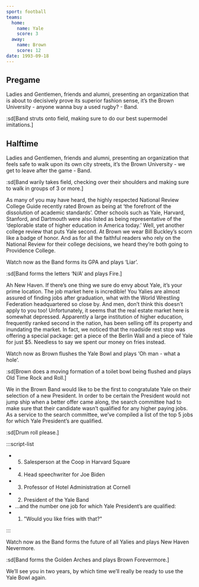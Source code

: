 ```yaml
---
sport: football
teams:
  home:
    name: Yale
    score: 3
  away:
    name: Brown
    score: 12
date: 1993-09-18
---
```


## Pregame

Ladies and Gentlemen, friends and alumni, presenting an organization that is about to decisively prove its superior fashion sense, it’s the Brown University - anyone wanna buy a used rugby? - Band.

:sd[Band struts onto field, making sure to do our best supermodel imitations.]

## Halftime

Ladies and Gentlemen, friends and alumni, presenting an organization that feels safe to walk upon its own city streets, it’s the Brown University - we get to leave after the game - Band.

:sd[Band warily takes field, checking over their shoulders and making sure to walk in groups of 3 or more.]

As many of you may have heard, the highly respected National Review College Guide recently rated Brown as being at ‘the forefront of the dissolution of academic standards’. Other schools such as Yale, Harvard, Stanford, and Dartmouth were also listed as being representative of the ‘deplorable state of higher education in America today.’ Well, yet another college review that puts Yale second. At Brown we wear Bill Buckley’s scorn like a badge of honor. And as for all the faithful readers who rely on the National Review for their college decisions, we heard they’re both going to Providence College.

Watch now as the Band forms its GPA and plays ‘Liar’.

:sd[Band forms the letters ‘N/A’ and plays Fire.]

Ah New Haven. If there’s one thing we sure do envy about Yale, it’s your prime location. The job market here is incredible! You Yalies are almost assured of finding jobs after graduation, what with the World Wrestling Federation headquartered so close by. And men, don’t think this doesn’t apply to you too! Unfortunately, it seems that the real estate market here is somewhat depressed. Apparently a large institution of higher education, frequently ranked second in the nation, has been selling off its property and inundating the market. In fact, we noticed that the roadside rest stop was offering a special package: get a piece of the Berlin Wall and a piece of Yale for just $5. Needless to say we spent our money on fries instead.

Watch now as Brown flushes the Yale Bowl and plays ‘Oh man - what a hole’.

:sd[Brown does a moving formation of a toilet bowl being flushed and plays Old Time Rock and Roll.]

We in the Brown Band would like to be the first to congratulate Yale on their selection of a new President. In order to be certain the President would not jump ship when a better offer came along, the search committee had to make sure that their candidate wasn’t qualified for any higher paying jobs. As a service to the search committee, we’ve compiled a list of the top 5 jobs for which Yale President’s are qualified.

:sd[Drum roll please.]

:::script-list

- 5. Salesperson at the Coop in Harvard Square
- 4. Head speechwriter for Joe Biden
- 3. Professor of Hotel Administration at Cornell
- 2. President of the Yale Band
- ...and the number one job for which Yale President’s are qualified:
- 1. "Would you like fries with that?"

:::

Watch now as the Band forms the future of all Yalies and plays New Haven Nevermore.

:sd[Band forms the Golden Arches and plays Brown Forevermore.]

We’ll see you in two years, by which time we’ll really be ready to use the Yale Bowl again.
